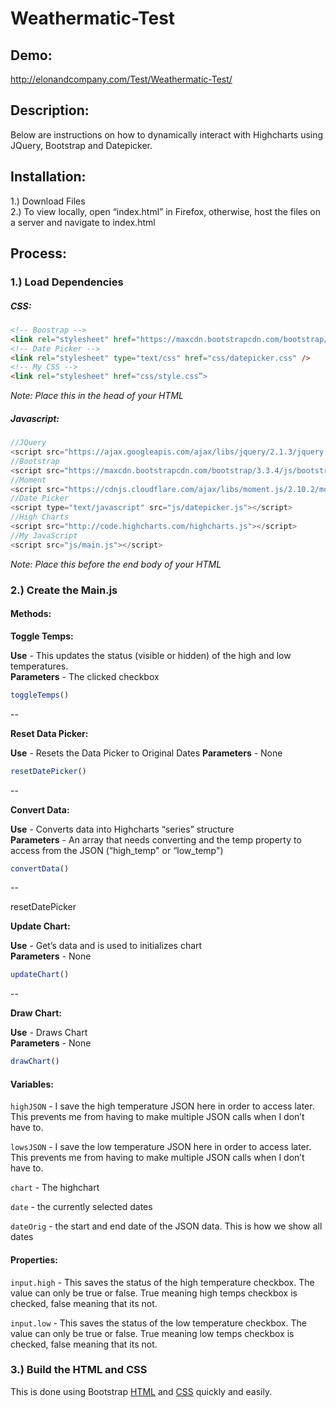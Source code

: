 # Weathermatic-Test

Demo:
---
http://elonandcompany.com/Test/Weathermatic-Test/

Description:
---
Below are instructions on how to dynamically interact with Highcharts using JQuery, Bootstrap and Datepicker.

Installation:
---
1.) Download Files  
2.) To view locally, open “index.html” in Firefox, otherwise, host the files on a server and navigate to index.html

Process:
---

### 1.) Load Dependencies  

##### CSS: 
```html
<!-- Boostrap -->
<link rel="stylesheet" href="https://maxcdn.bootstrapcdn.com/bootstrap/3.3.4/css/bootstrap.min.css">
<!-- Date Picker -->
<link rel="stylesheet" type="text/css" href="css/datepicker.css" />
<!-- My CSS -->
<link rel="stylesheet" href="css/style.css”>
```
*Note: Place this in the head of your HTML*

##### Javascript: 
```javascript
//JQuery
<script src="https://ajax.googleapis.com/ajax/libs/jquery/2.1.3/jquery.min.js"></script>
//Bootstrap
<script src="https://maxcdn.bootstrapcdn.com/bootstrap/3.3.4/js/bootstrap.min.js"></script>
//Moment
<script src="https://cdnjs.cloudflare.com/ajax/libs/moment.js/2.10.2/moment.min.js"></script>
//Date Picker
<script type="text/javascript" src="js/datepicker.js"></script>
//High Charts
<script src="http://code.highcharts.com/highcharts.js"></script>
//My JavaScript
<script src="js/main.js"></script>
```
*Note: Place this before the end body of your HTML*

### 2.) Create the Main.js

#### Methods:

**Toggle Temps:**  
 
**Use** - This updates the status (visible or hidden) of the high and low temperatures.   
**Parameters** - The clicked checkbox
```javascript
toggleTemps()
```
--

**Reset Data Picker:**   
 
**Use** - Resets the Data Picker to Original Dates
**Parameters** - None 
```javascript
resetDatePicker()
```
--

**Convert Data:**   
 
**Use** - Converts data into Highcharts “series” structure  
**Parameters** - An array that needs converting and the temp property to access from the JSON (“high_temp" or “low_temp") 
```javascript
convertData()
```
--

resetDatePicker

**Update Chart:**   
  
**Use** - Get’s data and is used to initializes chart  
**Parameters** - None
```javascript
updateChart()
```
--

**Draw Chart:**   
  
**Use** - Draws Chart  
**Parameters** - None
```javascript
drawChart()
```

#### Variables:

`highJSON` - I save the high temperature JSON here in order to access later. This prevents me from having to make multiple JSON calls when I don’t have to.  

`lowsJSON` - I save the low temperature JSON here in order to access later. This prevents me from having to make multiple JSON calls when I don’t have to.    

`chart` - The highchart  

`date` - the currently selected dates  

`dateOrig` - the start and end date of the JSON data. This is how we show all dates

#### Properties:

`input.high` - This saves the status of the high temperature checkbox. The value can only be true or false. True meaning high temps checkbox is checked, false meaning that its not.  

`input.low` - This saves the status of the low temperature checkbox. The value can only be true or false. True meaning low temps checkbox is checked, false meaning that its not. 


### 3.) Build the HTML and CSS   
This is done using Bootstrap [HTML](http://getbootstrap.com/getting-started/) and [CSS](http://getbootstrap.com/css/) quickly and easily.
